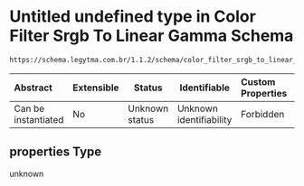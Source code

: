 # Untitled undefined type in Color Filter Srgb To Linear Gamma Schema

```txt
https://schema.legytma.com.br/1.1.2/schema/color_filter_srgb_to_linear_gamma.schema.json#/properties
```




| Abstract            | Extensible | Status         | Identifiable            | Custom Properties | Additional Properties | Access Restrictions | Defined In                                                                                                                        |
| :------------------ | ---------- | -------------- | ----------------------- | :---------------- | --------------------- | ------------------- | --------------------------------------------------------------------------------------------------------------------------------- |
| Can be instantiated | No         | Unknown status | Unknown identifiability | Forbidden         | Allowed               | none                | [color_filter_srgb_to_linear_gamma.schema.json\*](../schema/color_filter_srgb_to_linear_gamma.schema.json) |

## properties Type

unknown
